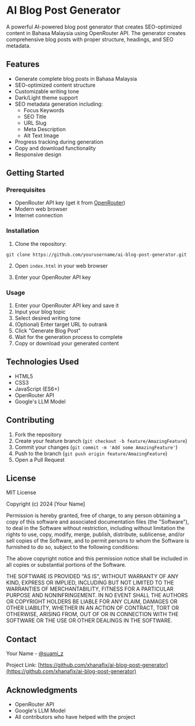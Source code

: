 # AI Blog Post Generator

A powerful AI-powered blog post generator that creates SEO-optimized content in Bahasa Malaysia using OpenRouter API. The generator creates comprehensive blog posts with proper structure, headings, and SEO metadata.

## Features

- Generate complete blog posts in Bahasa Malaysia
- SEO-optimized content structure
- Customizable writing tone
- Dark/Light theme support
- SEO metadata generation including:
  - Focus Keywords
  - SEO Title
  - URL Slug
  - Meta Description
  - Alt Text Image
- Progress tracking during generation
- Copy and download functionality
- Responsive design

## Getting Started

### Prerequisites

- OpenRouter API key (get it from [OpenRouter](https://openrouter.ai/))
- Modern web browser
- Internet connection

### Installation

1. Clone the repository:
```
git clone https://github.com/yourusername/ai-blog-post-generator.git
```

2. Open `index.html` in your web browser

3. Enter your OpenRouter API key

### Usage

1. Enter your OpenRouter API key and save it
2. Input your blog topic
3. Select desired writing tone
4. (Optional) Enter target URL to outrank
5. Click "Generate Blog Post"
6. Wait for the generation process to complete
7. Copy or download your generated content

## Technologies Used

- HTML5
- CSS3
- JavaScript (ES6+)
- OpenRouter API
- Google's LLM Model

## Contributing

1. Fork the repository
2. Create your feature branch (`git checkout -b feature/AmazingFeature`)
3. Commit your changes (`git commit -m 'Add some AmazingFeature'`)
4. Push to the branch (`git push origin feature/AmazingFeature`)
5. Open a Pull Request

## License

MIT License

Copyright (c) 2024 [Your Name]

Permission is hereby granted, free of charge, to any person obtaining a copy
of this software and associated documentation files (the "Software"), to deal
in the Software without restriction, including without limitation the rights
to use, copy, modify, merge, publish, distribute, sublicense, and/or sell
copies of the Software, and to permit persons to whom the Software is
furnished to do so, subject to the following conditions:

The above copyright notice and this permission notice shall be included in all
copies or substantial portions of the Software.

THE SOFTWARE IS PROVIDED "AS IS", WITHOUT WARRANTY OF ANY KIND, EXPRESS OR
IMPLIED, INCLUDING BUT NOT LIMITED TO THE WARRANTIES OF MERCHANTABILITY,
FITNESS FOR A PARTICULAR PURPOSE AND NONINFRINGEMENT. IN NO EVENT SHALL THE
AUTHORS OR COPYRIGHT HOLDERS BE LIABLE FOR ANY CLAIM, DAMAGES OR OTHER
LIABILITY, WHETHER IN AN ACTION OF CONTRACT, TORT OR OTHERWISE, ARISING FROM,
OUT OF OR IN CONNECTION WITH THE SOFTWARE OR THE USE OR OTHER DEALINGS IN THE
SOFTWARE.

## Contact

Your Name - [@suami_z](https://twitter.com/suami_z)

Project Link: [https://github.com/xhanafix/ai-blog-post-generator](https://github.com/xhanafix/ai-blog-post-generator)

## Acknowledgments

- OpenRouter API
- Google's LLM Model
- All contributors who have helped with the project
